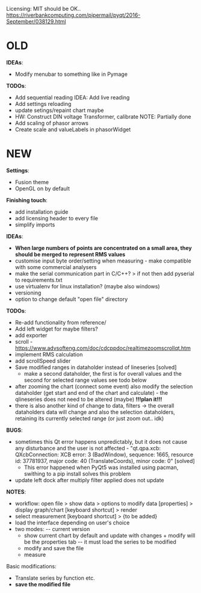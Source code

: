 Licensing: MIT should be OK.. https://riverbankcomputing.com/pipermail/pyqt/2016-September/038129.html

# OLD

**IDEAs**:
 - Modify menubar to something like in Pymage

**TODOs**:
 - Add sequential reading IDEA: Add live reading
 - Add settings reloading
 - update setings/repaint chart maybe
 - HW: Construct DIN voltage Transformer, calibrate    NOTE: Partially done
 - Add scaling of phasor arrows
 - Create scale and valueLabels in phasorWidget

# NEW

**Settings**:
 - Fusion theme
 - OpenGL on by default

**Finishing touch**:
 - add installation guide
 - add licensing header to every file
 - simplify imports

**IDEAs**:
  - **When large numbers of points are concentrated on a small area, they should be merged to represent RMS values**
  - customise input byte order/setting when measuring - make compatible with some commercial analysers
  - make the serial communication part in C/C++? > if not then add pyserial to requirements.txt
  - use virtualenv for linux installation? (maybe also windows)
  - versioning
  - option to change default "open file" directory

**TODOs**:
 - Re-add functionality from reference/
 - Add left widget for maybe filters?
 - add exporter
 - scroll - https://www.advsofteng.com/doc/cdcppdoc/realtimezoomscrollqt.htm
 - implement RMS calculation
 - add scrollSpeed slider
 - Save modified ranges in dataholder instead of lineseries [solved]
    - make a second dataholder, the first is for overall values and the second for selected range values see todo below
 - after zooming the chart (connect some event) also modify the selection dataholder (get start and end of the chart and calculate) - the qlineseries does not need to be altered (maybe) **!!!plan it!!!**
 - there is also another kind of change to data, filters -> the overall dataholders data will change and also the selection dataholders, retaining its currently selected range (or just zoom out.. idk)

**BUGS**:
 - sometimes this Qt error happens unpredictably, but it does not cause any disturbance and the user is not affected - "qt.qpa.xcb: QXcbConnection: XCB error: 3 (BadWindow), sequence: 1665, resource id: 37781937, major code: 40 (TranslateCoords), minor code: 0" [solved]
    - This error happened when PyQt5 was installed using pacman, swithing to a pip install solves this problem
 - update left dock after multiply filter applied does not update

**NOTES**:
 - workflow: open file > show data > options to modify data [properties] > display graph/chart [keyboard shortcut] > render
 - select measurement [keyboard shortcut] > {to be added}
 - load the interface depending on user's choice
 - two modes: -- current version
    - show current chart by default and update with changes + modify will be the properties tab -- it must load the series to be modified
    - modify and save the file
    - measure

Basic modifications:
 - Translate series by function etc.
 - **save the modified file**
